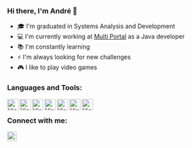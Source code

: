 ### Hi there, I'm André 👋

- 🎓 I'm graduated in Systems Analysis and Development
-	💻 I'm currently working at [Multi Portal](https://www.mportal.com.br) as a Java developer
- 📚 I'm constantly learning
- ⚡ I'm always looking for new challenges
- 🎮 I like to play video games

### Languages and Tools:

[<img align="left" alt="Visual Studio Code" width="26px" src="https://cdn.icon-icons.com/icons2/2415/PNG/128/java_original_logo_icon_146458.png" />][java]
[<img align="left" alt="Visual Studio Code" width="26px" src="https://img.icons8.com/color/2x/postgreesql.png" />][postgree]
[<img align="left" alt="Visual Studio Code" width="26px" src="https://cdn3.iconfinder.com/data/icons/social-media-2169/24/social_media_social_media_logo_git-128.png" />][git]
[<img align="left" alt="Visual Studio Code" width="26px" src="https://cdn.icon-icons.com/icons2/1381/PNG/128/eclipse_94656.png" />][eclipse]
[<img align="left" alt="Visual Studio Code" width="26px" src="https://img.icons8.com/color/72/visual-studio-code-2019.png" />][vscode]
[<img align="left" alt="Visual Studio Code" width="26px" src="https://icons.iconarchive.com/icons/papirus-team/papirus-apps/256/gitkraken-icon.png" />][gitkraken]
[<img align="left" alt="Visual Studio Code" width="26px" src="https://icons.iconarchive.com/icons/papirus-team/papirus-apps/128/dbeaver-icon.png" />][dbeaver]

<br>

### Connect with me:

[<img align="left" alt="codeSTACKr | LinkedIn" width="22px" src="https://cdn.icon-icons.com/icons2/2037/PNG/128/in_linked_linkedin_media_social_icon_124259.png" />][linkedin]

[linkedin]: https://www.linkedin.com/in/andre-aps/
[java]: https://www.oracle.com/br/java/technologies/
[postgree]:https://www.postgresql.org/
[git]: https://git-scm.com/
[eclipse]: https://www.eclipse.org/downloads/
[vscode]: https://code.visualstudio.com/
[gitkraken]: https://www.gitkraken.com/
[dbeaver]: https://dbeaver.io/
